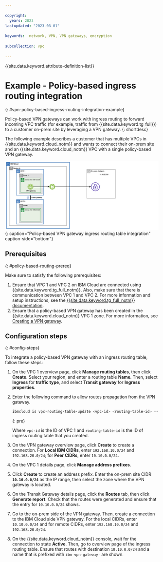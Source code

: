 ```yaml
---

copyright:
  years: 2023
lastupdated: "2023-03-01"

keywords:  network, VPN, VPN gateways, encryption

subcollection: vpc

---
```


{{site.data.keyword.attribute-definition-list}}

# Example - Policy-based ingress routing integration
{: #vpn-policy-based-ingress-routing-integration-example}  

Policy-based VPN gateways can work with ingress routing to forward incoming VPC traffic (for example, traffic from {{site.data.keyword.tg_full}}) to a customer on-prem site by leveraging a VPN gateway.
{: shortdesc}

The following example describes a customer that has multiple VPCs in {{site.data.keyword.cloud_notm}} and wants to connect their on-prem site and an {{site.data.keyword.cloud_notm}} VPC with a single policy-based VPN gateway.

![Policy-based VPN gateway ingress routing table integration](images/policy-based-vpn-gateway-ingress-routing-integration.png){: caption="Policy-based VPN gateway ingress routing table integration" caption-side="bottom"}

## Prerequisites
{: #policy-based-routing-prereq}

Make sure to satisfy the following prerequisites:

1. Ensure that VPC 1 and VPC 2 on IBM Cloud are connected using {{site.data.keyword.tg_full_notm}}. Also, make sure that there is communication between VPC 1 and VPC 2. For more information and setup instructions, see the [{{site.data.keyword.tg_full_notm}} documentation](/docs/transit-gateway).
1. Ensure that a policy-based VPN gateway has been created in the {{site.data.keyword.cloud_notm}} VPC 1 zone. For more information, see [Creating a VPN gateway](/docs/vpc?topic=vpc-vpn-create-gateway).

## Configuration steps
{: #config-steps}

To integrate a policy-based VPN gateway with an ingress routing table, follow these steps:

1. On the VPC 1 overview page, click **Manage routing tables**, then click **Create**. Select your region, and enter a routing table **Name**. Then, select **Ingress** for **traffic type**, and select **Transit gateway** for **Ingress properties**.
1. Enter the following command to allow routes propagation from the VPN gateway.

    ```sh
    ibmcloud is vpc-routing-table-update <vpc-id> <routing-table-id> --ar-rtf vpn_gateway
    ```
    {: pre}

   Where `vpc-id` is the ID of VPC 1 and `routing-table-id` is the ID of ingress routing table that you created.

1. On the VPN gateway overview page, click **Create** to create a connection. For **Local IBM CIDRs**, enter `192.168.10.0/24` and `192.168.20.0/24`; for **Peer CIDRs**, enter `10.10.0.0/24`.
1. On the VPC 1 details page, click **Manage address prefixes**.
1. Click **Create** to create an address prefix. Enter the on-prem site CIDR **`10.10.0.0/24`** as the IP range, then select the zone where the VPN gateway is located.
1. On the Transit Gateway details page, click the **Routes** tab, then click **Generate report**. Check that the routes were generated and ensure that the entry for `10.10.0.0/24` shows.
1. Go to the on-prem side of the VPN gateway. Then, create a connection to the IBM Cloud side VPN gateway. For the local CIDRs, enter `10.10.0.0/24` and for remote CIDRs, enter `192.168.10.0/24` and `192.168.20.0/24`.
1. On the {{site.data.keyword.cloud_notm}} console, wait for the connection to state **Active**. Then, go to overview page of the ingress routing table. Ensure that routes with destination `10.10.0.0/24` and a name that is prefixed with `ibm-vpn-gateway-` are shown.
